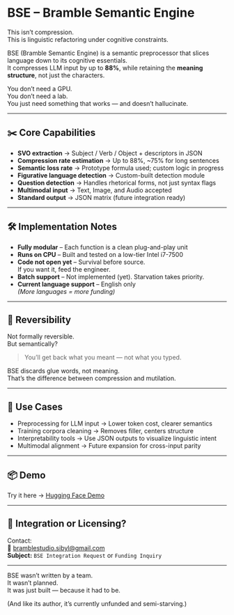 # BSE – Bramble Semantic Engine

This isn’t compression.  
This is linguistic refactoring under cognitive constraints.

BSE (Bramble Semantic Engine) is a semantic preprocessor that slices language down to its cognitive essentials.  
It compresses LLM input by up to **88%**, while retaining the **meaning structure**, not just the characters.

You don’t need a GPU.  
You don’t need a lab.  
You just need something that works — and doesn’t hallucinate.

---

## ✂️ Core Capabilities

- **SVO extraction** → Subject / Verb / Object + descriptors in JSON
- **Compression rate estimation** → Up to 88%, ~75% for long sentences
- **Semantic loss rate** → Prototype formula used; custom logic in progress
- **Figurative language detection** → Custom-built detection module
- **Question detection** → Handles rhetorical forms, not just syntax flags
- **Multimodal input** → Text, Image, and Audio accepted
- **Standard output** → JSON matrix (future integration ready)

---

## 🛠️ Implementation Notes

- **Fully modular** – Each function is a clean plug-and-play unit
- **Runs on CPU** – Built and tested on a low-tier Intel i7-7500
- **Code not open yet** – Survival before source.  
  If you want it, feed the engineer.
- **Batch support** – Not implemented (yet). Starvation takes priority.
- **Current language support** – English only  
  *(More languages = more funding)*

---

## 🔄 Reversibility

Not formally reversible.  
But semantically?  
> You’ll get back what you meant — not what you typed.

BSE discards glue words, not meaning.  
That’s the difference between compression and mutilation.

---

## 💼 Use Cases

- Preprocessing for LLM input → Lower token cost, clearer semantics
- Training corpora cleaning → Removes filler, centers structure
- Interpretability tools → Use JSON outputs to visualize linguistic intent
- Multimodal alignment → Future expansion for cross-input parity

---

## 📦 Demo

Try it here → [Hugging Face Demo](https://huggingface.co/spaces/Sibyl-V/BSE_demo)

---

## 🤝 Integration or Licensing?

Contact:  
📮 bramblestudio.sibyl@gmail.com  
**Subject:** `BSE Integration Request` or `Funding Inquiry`

---

BSE wasn’t written by a team.  
It wasn’t planned.  
It was just built — because it had to be.

(And like its author, it’s currently unfunded and semi-starving.)
